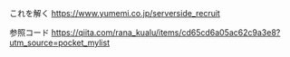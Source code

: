 これを解く
https://www.yumemi.co.jp/serverside_recruit

参照コード
https://qiita.com/rana_kualu/items/cd65cd6a05ac62c9a3e8?utm_source=pocket_mylist
